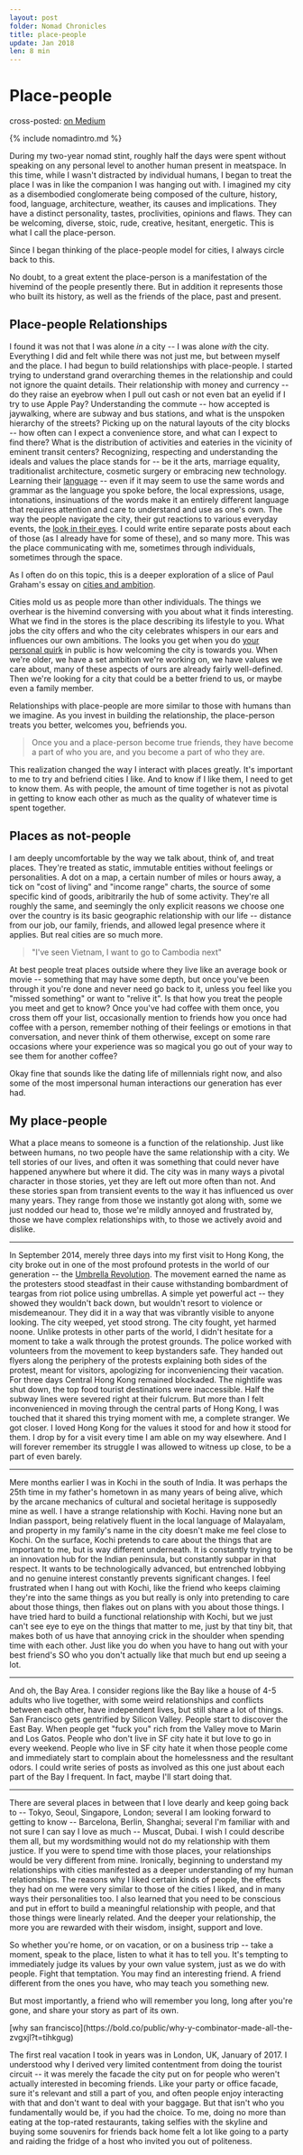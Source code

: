 ```yaml
---
layout: post
folder: Nomad Chronicles
title: place-people
update: Jan 2018
len: 8 min
---
```

# Place-people
<div class="essay-subtext">cross-posted: <a href="https://medium.com/@keerthiko/eyes-f07a01a682f1">on Medium</a></div>

{% include nomadintro.md %}

During my two-year nomad stint, roughly half the days were spent without speaking on any personal level to another human present in meatspace. In this time, while I wasn't distracted by individual humans, I began to treat the place I was in like the companion I was hanging out with. I imagined my city as a disembodied conglomerate being composed of the culture, history, food, language, architecture, weather, its causes and implications. They have a distinct personality, tastes, proclivities, opinions and flaws. They can be welcoming, diverse, stoic, rude, creative, hesitant, energetic. This is what I call the place-person.

Since I began thinking of the place-people model for cities, I always circle back to this.

No doubt, to a great extent the place-person is a manifestation of the hivemind of the people presently there. But in addition it represents those who built its history, as well as the friends of the place, past and present.

## Place-people Relationships

I found it was not that I was alone *in* a city -- I was alone *with* the city. Everything I did and felt while there was not just me, but between myself and the place. I had begun to build relationships with place-people. I started trying to understand grand overarching themes in the relationship and could not ignore the quaint details. Their relationship with money and currency -- do they raise an eyebrow when I pull out cash or not even bat an eyelid if I try to use Apple Pay? Understanding the commute -- how accepted is jaywalking, where are subway and bus stations, and what is the unspoken hierarchy of the streets? Picking up on the natural layouts of the city blocks -- how often can I expect a convenience store, and what can I expect to find there? What is the distribution of activities and eateries in the vicinity of eminent transit centers? Recognizing, respecting and understanding the ideals and values the place stands for -- be it the arts, marriage equality, traditionalist architecture, cosmetic surgery or embracing new technology. Learning their [language](languageliving.html) -- even if it may seem to use the same words and grammar as the language you spoke before, the local expressions, usage, intonations, insinuations of the words make it an entirely different language that requires attention and care to understand and use as one's own. The way the people navigate the city, their gut reactions to various everyday events, the [look in their eyes](eyes.html). I could write entire separate posts about each of those (as I already have for some of these), and so many more. This was the place communicating with me, sometimes through individuals, sometimes through the space.

As I often do on this topic, this is a deeper exploration of a slice of Paul Graham's essay on [cities and ambition](http://paulgraham.com/cities.html).

Cities mold us as people more than other individuals. The things we overhear is the hivemind conversing with you about what it finds interesting. What we find in the stores is the place describing its lifestyle to you. What jobs the city offers and who the city celebrates whispers in our ears and influences our own ambitions. The looks you get when you do [your personal quirk](whatido.html) in public is how welcoming the city is towards you. When we're older, we have a set ambition we're working on, we have values we care about, many of these aspects of ours are already fairly well-defined. Then we're looking for a city that could be a better friend to us, or maybe even a family member.

Relationships with place-people are more similar to those with humans than we imagine. As you invest in building the relationship, the place-person treats you better, welcomes you, befriends you.

> Once you and a place-person become true friends, they have become a part of who you are, and you become a part of who they are.

This realization changed the way I interact with places greatly. It's important to me to try and befriend cities I like. And to know if I like them, I need to get to know them. As with people, the amount of time together is not as pivotal in getting to know each other as much as the quality of whatever time is spent together.

## Places as not-people

I am deeply uncomfortable by the way we talk about, think of, and treat places. They're treated as static, immutable entities without feelings or personalities. A dot on a map, a certain number of miles or hours away, a tick on "cost of living" and "income range" charts, the source of some specific kind of goods, aribitrarily the hub of some activity. They're all roughly the same, and seemingly the only explicit reasons we choose one over the country is its basic geographic relationship with our life -- distance from our job, our family, friends, and allowed legal presence where it applies. But real cities are so much more. 

> "I've seen Vietnam, I want to go to Cambodia next"

At best people treat places outside where they live like an average book or movie -- something that may have some depth, but once you've been through it you're done and never need go back to it, unless you feel like you "missed something" or want to "relive it". Is that how you treat the people you meet and get to know? Once you've had coffee with them once, you cross them off your list, occasionally mention to friends how you once had coffee with a person, remember nothing of their feelings or emotions in that conversation, and never think of them otherwise, except on some rare occasions where your experience was so magical you go out of your way to see them for another coffee? 

Okay fine that sounds like the dating life of millennials right now, and also some of the most impersonal human interactions our generation has ever had.

## My place-people

What a place means to someone is a function of the relationship. Just like between humans, no two people have the same relationship with a city. We tell stories of our lives, and often it was something that could never have happened anywhere but where it did. The city was in many ways a pivotal character in those stories, yet they are left out more often than not. And these stories span from transient events to the way it has influenced us over many years. They range from those we instantly got along with, some we just nodded our head to, those we're mildly annoyed and frustrated by, those we have complex relationships with, to those we actively avoid and dislike. 

***

In September 2014, merely three days into my first visit to Hong Kong, the city broke out in one of the most profound protests in the world of our generation -- the [Umbrella Revolution](https://en.wikipedia.org/wiki/2014_Hong_Kong_protests). The movement earned the name as the protesters stood steadfast in their cause withstanding bombardment of teargas from riot police using umbrellas. A simple yet powerful act -- they showed they wouldn't back down, but wouldn't resort to violence or misdemeanour. They did it in a way that was vibrantly visible to anyone looking. The city weeped, yet stood strong. The city fought, yet harmed noone. Unlike protests in other parts of the world, I didn't hesitate for a moment to take a walk through the protest grounds. The police worked with volunteers from the movement to keep bystanders safe. They handed out flyers along the periphery of the protests explaining both sides of the protest, meant for visitors, apologizing for inconveniencing their vacation. For three days Central Hong Kong remained blockaded. The nightlife was shut down, the top food tourist destinations were inaccessible. Half the subway lines were severed right at their fulcrum. But more than I felt inconvenienced in moving through the central parts of Hong Kong, I was touched that it shared this trying moment with me, a complete stranger. We got closer. I loved Hong Kong for the values it stood for and how it stood for them. I drop by for a visit every time I am able on my way elsewhere. And I will forever remember its struggle I was allowed to witness up close, to be a part of even barely.

***

Mere months earlier I was in Kochi in the south of India. It was perhaps the 25th time in my father's hometown in as many years of being alive, which by the arcane mechanics of cultural and societal heritage is supposedly mine as well. I have a strange relationship with Kochi. Having none but an Indian passport, being relatively fluent in the local language of Malayalam, and property in my family's name in the city doesn't make me feel close to Kochi. On the surface, Kochi pretends to care about the things that are important to me, but is way different underneath. It is constantly trying to be an innovation hub for the Indian peninsula, but constantly subpar in that respect. It wants to be technologically advanced, but entrenched lobbying and no genuine interest constantly prevents significant changes. I feel frustrated when I hang out with Kochi, like the friend who keeps claiming they're into the same things as you but really is only into pretending to care about those things, then flakes out on plans with you about those things. I have tried hard to build a functional relationship with Kochi, but we just can't see eye to eye on the things that matter to me, just by that tiny bit, that makes both of us have that annoying crick in the shoulder when spending time with each other. Just like you do when you have to hang out with your best friend's SO who you don't actually like that much but end up seeing a lot.

***

And oh, the Bay Area. I consider regions like the Bay like a house of 4-5 adults who live together, with some weird relationships and conflicts between each other, have independent lives, but still share a lot of things. San Francisco gets gentrified by Silicon Valley. People start to discover the East Bay. When people get "fuck you" rich from the Valley move to Marin and Los Gatos. People who don't live in SF city hate it but love to go in every weekend. People who live in SF city hate it when those people come and immediately start to complain about the homelessness and the resultant odors. I could write series of posts as involved as this one just about each part of the Bay I frequent. In fact, maybe I'll start doing that.

***

There are several places in between that I love dearly and keep going back to -- Tokyo, Seoul, Singapore, London; several I am looking forward to getting to know -- Barcelona, Berlin, Shanghai; several I'm familiar with and not sure I can say I love as much -- Muscat, Dubai. I wish I could describe them all, but my wordsmithing would not do my relationship with them justice. If you were to spend time with those places, your relationships would be very different from mine. Ironically, beginning to understand my relationships with cities manifested as a deeper understanding of my human relationships. The reasons why I liked certain kinds of people, the effects they had on me were very similar to those of the cities I liked, and in many ways their personalities too. I also learned that you need to be conscious and put in effort to build a meaningful relationship with people, and that those things were linearly related. And the deeper your relationship, the more you are rewarded with their wisdom, insight, support and love.

So whether you're home, or on vacation, or on a business trip -- take a moment, speak to the place, listen to what it has to tell you. It's tempting to immediately judge its values by your own value system, just as we do with people. Fight that temptation. You may find an interesting friend. A friend different from the ones you have, who may teach you something new.

But most importantly, a friend who will remember you long, long after you're gone, and share your story as part of its own.

<div class="hidden-notes">
[why san francisco](https://bold.co/public/why-y-combinator-made-all-the-zvgxjl?t=tihkgug)

The first real vacation I took in years was in London, UK, January of 2017. I understood why I derived very limited contentment from doing the tourist circuit -- it was merely the facade the city put on for people who weren't actually interested in becoming friends. Like your party or office facade, sure it's relevant and still a part of you, and often people enjoy interacting with that and don't want to deal with your baggage. But that isn't who you fundamentally would be, if you had the choice. To me, doing no more than eating at the top-rated restaurants, taking selfies with the skyline and buying some souvenirs for friends back home felt a lot like going to a party and raiding the fridge of a host who invited you out of politeness. 
</div>
